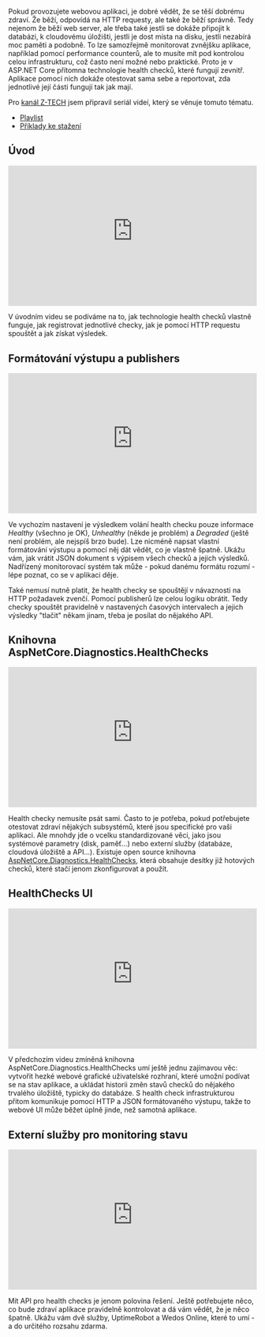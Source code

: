 <!-- dcterms:title = ASP.NET Core Health Checks: Jak sledovat zdraví vaší aplikace -->
<!-- dcterms:abstract = Pokud provozujete webovou aplikaci, je dobré vědět, že se těší dobrému zdraví. Že běží, odpovídá na HTTP requesty, ale také že běží správně. Tedy nejenom že běží web server, ale třeba také jestli se dokáže připojit k databázi, k cloudovému úložišti, jestli je dost místa na disku, jestli nezabírá moc paměti a podobně. To lze samozřejmě monitorovat zvnějšku aplikace, například pomocí performance counterů, ale to musíte mít pod kontrolou celou infrastrukturu, což často není možné nebo praktické. Proto je v ASP.NET Core přítomna technologie health checků, které fungují zevnitř. Aplikace pomocí nich dokáže otestovat sama sebe a reportovat, zda jednotlivé její části fungují tak jak mají. -->
<!-- dcterms:creator = Michal Altair Valášek -->
<!-- x4w:coverCredits = Midjourney AI -->
<!-- x4w:coverUrl = /cover-pictures/20221229-healthchecks.jpg -->
<!-- x4w:pictureUrl = /perex-pictures/20221229-healthchecks.jpg -->
<!-- x4w:pictureWidth = 150 -->
<!-- x4w:pictureHeight = 150 -->
<!-- x4w:category = Z-TECH -->
<!-- x4w:category = IT -->
<!-- dcterms:date = 2022-12-29 -->
<!-- x4w:dateUpdated = 2023-01-19 -->

Pokud provozujete webovou aplikaci, je dobré vědět, že se těší dobrému zdraví. Že běží, odpovídá na HTTP requesty, ale také že běží správně. Tedy nejenom že běží web server, ale třeba také jestli se dokáže připojit k databázi, k cloudovému úložišti, jestli je dost místa na disku, jestli nezabírá moc paměti a podobně. To lze samozřejmě monitorovat zvnějšku aplikace, například pomocí performance counterů, ale to musíte mít pod kontrolou celou infrastrukturu, což často není možné nebo praktické. Proto je v ASP.NET Core přítomna technologie health checků, které fungují zevnitř. Aplikace pomocí nich dokáže otestovat sama sebe a reportovat, zda jednotlivé její části fungují tak jak mají.

Pro [kanál Z-TECH](https://www.youtube.com/ztechcz) jsem připravil seriál videí, který se věnuje tomuto tématu. 

* [Playlist](https://www.youtube.com/playlist?list=PLFZurxJN0pMbFy_R9q7MQwPAwA_bwIZyG)
* [Příklady ke stažení](https://www.cdn.altairis.cz/Blog/2022/20221229-HealthChecks.zip)

## Úvod

<div style="position:relative;padding-top:56.25%;">
  <iframe src="https://www.youtube-nocookie.com/embed/6CdbAwoH4uY" frameborder="0" allowfullscreen allow="accelerometer; autoplay; encrypted-media; gyroscope; picture-in-picture" style="position:absolute;top:0;left:0;width:100%;height:100%;"></iframe>
</div>

V úvodním videu se podíváme na to, jak technologie health checků vlastně funguje, jak registrovat jednotlivé checky, jak je pomocí HTTP requestu spouštět a jak získat výsledek.

## Formátování výstupu a publishers

<div style="position:relative;padding-top:56.25%;">
  <iframe src="https://www.youtube-nocookie.com/embed/emteqjZdFNw" frameborder="0" allowfullscreen allow="accelerometer; autoplay; encrypted-media; gyroscope; picture-in-picture" style="position:absolute;top:0;left:0;width:100%;height:100%;"></iframe>
</div>

Ve vychozím nastavení je výsledkem volání health checku pouze informace _Healthy_ (všechno je OK), _Unhealthy_ (někde je problém) a _Degraded_ (ještě není problém, ale nejspíš brzo bude). Lze nicméně napsat vlastní formátování výstupu a pomocí něj dát vědět, co je vlastně špatně. Ukážu vám, jak vrátit JSON dokument s výpisem všech checků a jejich výsledků. Nadřízený monitorovací systém tak může - pokud danému formátu rozumí - lépe poznat, co se v aplikaci děje.

Také nemusí nutně platit, že health checky se spouštějí v návaznosti na HTTP požadavek zvenčí. Pomocí publisherů lze celou logiku obrátit. Tedy checky spouštět pravidelně v nastavených časových intervalech a jejich výsledky "tlačit" někam jinam, třeba je posílat do nějakého API.

## Knihovna AspNetCore.Diagnostics.HealthChecks

<div style="position:relative;padding-top:56.25%;">
  <iframe src="https://www.youtube-nocookie.com/embed/HrGUqyYU1Ps" frameborder="0" allowfullscreen allow="accelerometer; autoplay; encrypted-media; gyroscope; picture-in-picture" style="position:absolute;top:0;left:0;width:100%;height:100%;"></iframe>
</div>

Health checky nemusíte psát sami. Často to je potřeba, pokud potřebujete otestovat zdraví nějakých subsystémů, které jsou specifické pro vaši aplikaci. Ale mnohdy jde o vcelku standardizované věci, jako jsou systémové parametry (disk, paměť...) nebo externí služby (databáze, cloudová úložiště a API...). Existuje open source knihovna [AspNetCore.Diagnostics.HealthChecks](https://github.com/Xabaril/AspNetCore.Diagnostics.HealthChecks), která obsahuje desítky již hotových checků, které stačí jenom zkonfigurovat a použít.

## HealthChecks UI

<div style="position:relative;padding-top:56.25%;">
  <iframe src="https://www.youtube-nocookie.com/embed/AD_1dTNq4F4" frameborder="0" allowfullscreen allow="accelerometer; autoplay; encrypted-media; gyroscope; picture-in-picture" style="position:absolute;top:0;left:0;width:100%;height:100%;"></iframe>
</div>

V předchozím videu zmíněná knihovna AspNetCore.Diagnostics.HealthChecks umí ještě jednu zajímavou věc: vytvořit hezké webové grafické uživatelské rozhraní, které umožní podívat se na stav aplikace, a ukládat historii změn stavů checků do nějakého trvalého úložiště, typicky do databáze. S health check infrastrukturou přitom komunikuje pomocí HTTP a JSON formátovaného výstupu, takže to webové UI může běžet úplně jinde, než samotná aplikace.

## Externí služby pro monitoring stavu

<div style="position:relative;padding-top:56.25%;">
  <iframe src="https://www.youtube-nocookie.com/embed/7W_7GtgPsfM" frameborder="0" allowfullscreen allow="accelerometer; autoplay; encrypted-media; gyroscope; picture-in-picture" style="position:absolute;top:0;left:0;width:100%;height:100%;"></iframe>
</div>

Mít API pro health checks je jenom polovina řešení. Ještě potřebujete něco, co bude zdraví aplikace pravidelně kontrolovat a dá vám vědět, že je něco špatně. Ukážu vám dvě služby, UptimeRobot a Wedos Online, které to umí - a do určitého rozsahu zdarma.